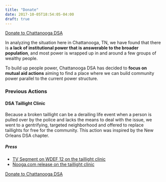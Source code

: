 ```yaml
---
title: "Donate"
date: 2017-10-05T18:54:05-04:00
draft: true
---
```


<div class="donate_block"><a href="https://paypal.me/ChattanoogaDSA" class="paypal_donate">
<span class="fa fa-paypal fa-lg"></span> Donate to Chattanooga DSA
</a></div>

In analyzing the situation here in Chattanooga, TN, we have found that there is
**a lack of institutional power that is answerable to the broader population**, and
most power is wrapped up in and around a few groups of wealthy people.

To build up people power, Chattanooga DSA has decided to **focus on mutual aid
actions** aiming to find a place where we can build community power parallel to
the current power structure.

### Previous Actions

#### DSA Taillight Clinic

Because a broken taillight can be a derailing life event when a person is pulled
over by the police and lacks the means to deal with the issue, we went to a
gentrifying, targeted neighborhood and offered to replace taillights for free
for the community. This action was inspired by the New Orleans DSA chapter.

##### Press

* [TV Segment on WDEF
12 on the taillight clinic](https://wdef.com/2017/09/24/group-fixes-broken-tail-lights-community/)
* [Nooga.com release on the taillight
clinic](http://nooga.com/209224/local-nonprofit-repair-residents-taillights-free/)


<div class="donate_block"><a href="https://paypal.me/ChattanoogaDSA" class="paypal_donate">
<span class="fa fa-paypal fa-lg"></span> Donate to Chattanooga DSA
</a></div>
